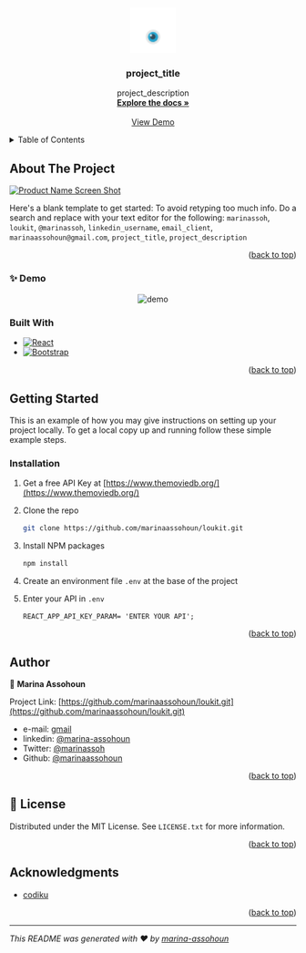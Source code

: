 <!-- PROJECT LOGO -->
<br />
<div align="center" class="readme-top">
  <a href="https://github.com/marinaassohoun/loukit.git" >
    <img src="/src/assets/images/logo.png" alt="Logo" width="80" height="80">
  </a>

<h3 align="center">project_title</h3>

  <p align="center">
    project_description
    <br />
    <a href="https://github.com/marinaassohoun/loukit.git"><strong>Explore the docs »</strong></a>
    <br />
    <br />
    <a href="https://github.com/marinaassohoun/loukit.git">View Demo</a>
  
  </p>
</div>



<!-- TABLE OF CONTENTS -->
<details>
  <summary>Table of Contents</summary>
  <ol>
    <li>
      <a href="#about-the-project">About The Project</a>
      <ul>
        <li><a href="#built-with">Built With</a></li>
      </ul>
    </li>
    <li>
      <a href="#getting-started">Getting Started</a>
      <ul>
        <li><a href="#prerequisites">Prerequisites</a></li>
        <li><a href="#installation">Installation</a></li>
      </ul>
    </li>
    <li><a href="#usage">Usage</a></li>
    <li><a href="#roadmap">Roadmap</a></li>
    <li><a href="#contributing">Contributing</a></li>
    <li><a href="#license">License</a></li>
    <li><a href="#contact">Contact</a></li>
    <li><a href="#acknowledgments">Acknowledgments</a></li>
  </ol>
</details>

<!-- ABOUT THE PROJECT -->
## About The Project

[![Product Name Screen Shot][product-screenshot]](https://example.com)

Here's a blank template to get started: To avoid retyping too much info. Do a search and replace with your text editor for the following: `marinassoh`, `loukit`, `@marinassoh`, `linkedin_username`, `email_client`, `marinaassohoun@gmail.com`, `project_title`, `project_description`

<p align="right">(<a href="#readme-top">back to top</a>)</p>

<!-- DEMO -->
### ✨ Demo
<p align="center">
  <img width="700" align="center" src="/" alt="demo"/>
</p>

### Built With

* [![React][React.js]][React-url]
* [![Bootstrap][Bootstrap.com]][Bootstrap-url]

<p align="right">(<a href="#readme-top">back to top</a>)</p>

<!-- GETTING STARTED -->
## Getting Started

This is an example of how you may give instructions on setting up your project locally.
To get a local copy up and running follow these simple example steps.

<!-- INSTALLATION -->
### Installation

1. Get a free API Key at [https://www.themoviedb.org/](https://www.themoviedb.org/)
2. Clone the repo
   ```sh
   git clone https://github.com/marinaassohoun/loukit.git
   ```
3. Install NPM packages
   ```sh
   npm install 
   ```
4. Create an environment file `.env` at the base of the project 

5. Enter your API in `.env`
   ```env
   REACT_APP_API_KEY_PARAM= 'ENTER YOUR API';
   ```

<p align="right">(<a href="#readme-top">back to top</a>)</p>

<!-- AUTHOR -->
## Author

👤 **Marina Assohoun**

Project Link: [https://github.com/marinaassohoun/loukit.git](https://github.com/marinaassohoun/loukit.git)

<!-- CONTACT -->
- e-mail: [gmail](marinaassohoun@gmail.com)
- linkedin: [@marina-assohoun](https://www.linkedin.com/in/%F0%9F%8C%90-marina-assohoun-b8547598/)
- Twitter: [@marinassoh](https://twitter.com/marinassoh) 
- Github: [@marinaassohoun](https://github.com/marinaassohoun)

<p align="right">(<a href="#readme-top">back to top</a>)</p>

<!-- LICENSE -->
## 📝 License

Distributed under the MIT License. See `LICENSE.txt` for more information.

<p align="right">(<a href="#readme-top">back to top</a>)</p>

<!-- ACKNOWLEDGMENTS -->
## Acknowledgments

* [codiku](https://github.com/codiku/react-tv-show-adviser)

<p align="right">(<a href="#readme-top">back to top</a>)</p>

<!-- MARKDOWN LINKS & IMAGES -->
<!-- https://www.markdownguide.org/basic-syntax/#reference-style-links -->

[linkedin-url]: https://www.linkedin.com/in/%F0%9F%8C%90-marina-assohoun-b8547598/
[product-screenshot]: images/screenshot.png

[React.js]: https://img.shields.io/badge/React-20232A?style=for-the-badge&logo=react&logoColor=61DAFB
[React-url]: https://reactjs.org/

[Bootstrap.com]: https://img.shields.io/badge/Bootstrap-563D7C?style=for-the-badge&logo=bootstrap&logoColor=white
[Bootstrap-url]: https://getbootstrap.com

---

_This README was generated with ❤️ by [marina-assohoun](https://github.com/marinaassohoun)_